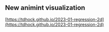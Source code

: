 ## New animint visualization
[https://tdhock.github.io/2023-01-regression-2d](https://tdhock.github.io/2023-01-regression-2d)

